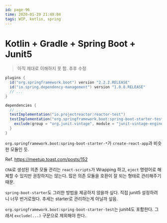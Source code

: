 ```yaml
---
id: page-96
time: 2020-01-20 21:49:04
tags: WIP, kotlin, spring
---
```

# Kotlin + Gradle + Spring Boot + Junit5

> 아직 제대로 이해하지 못 함. 추후 수정

```groovy
plugins {
  id("org.springframework.boot") version "2.2.2.RELEASE"
  id("io.spring.dependency-management") version "1.0.8.RELEASE"
  // ...
}

dependencies {
  // ...
  testImplementation("io.projectreactor:reactor-test")
  testImplementation("org.springframework.boot:spring-boot-starter-test") {
    exclude(group = "org.junit.vintage", module = "junit-vintage-engine")
  }
}
```

`org.springframework.boot:spring-boot-starter-*`가 `create-react-app`과 비슷한 모듈인 듯.

Ref. https://meetup.toast.com/posts/152

`CRA`로 생성된 의존 모듈 관리는 `react-scripts`가 Wrapping 하고, `eject` 명령어로 해제할 수 있지만 권장하지는 않는다.
많은 의존 모듈을 호환이 잘 되는 형태로 관리해주기 때문.

`spring-boot-starter`도 그러한 방법을 제공하지 않을까 싶다.
직접 junit5 설정하려니 너무 번거로웠다. 추세는 starter로 관리하는게 아닐까 싶음.

`org.springframework.boot:spring-boot-starter-test`는 junit4도 포함한다. 그래서
`exclude(...)` 구문으로 제외해야 한다.